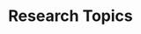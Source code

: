 ---
title: Research Topics

# Listing view
view: showcase

# Optional banner image (relative to `assets/media/` folder).
banner:
  caption: ''
  image: ''
---